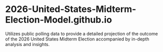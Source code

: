 # 2026-United-States-Midterm-Election-Model.github.io
Utilizes public polling data to provide a detailed projection of the outcome of the 2026 United States Midterm Election accompanied by in-depth analysis and insights.
